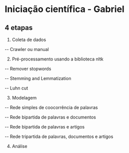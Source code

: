 # Iniciação científica - Gabriel

## 4 etapas

1. Coleta de dados

-- Crawler ou manual

2. Pré-processamento usando a biblioteca nltk

-- Remover stopwords

-- Stemming and Lemmatization

-- Luhn cut

3. Modelagem

-- Rede simples de coocorrência de palavras

-- Rede bipartida de palavras e documentos

-- Rede bipartida de palavras e artigos

-- Rede tripartida de palavras, documentos e artigos

4. Análise
